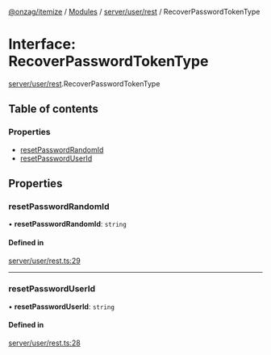 [@onzag/itemize](../README.md) / [Modules](../modules.md) / [server/user/rest](../modules/server_user_rest.md) / RecoverPasswordTokenType

# Interface: RecoverPasswordTokenType

[server/user/rest](../modules/server_user_rest.md).RecoverPasswordTokenType

## Table of contents

### Properties

- [resetPasswordRandomId](server_user_rest.RecoverPasswordTokenType.md#resetpasswordrandomid)
- [resetPasswordUserId](server_user_rest.RecoverPasswordTokenType.md#resetpassworduserid)

## Properties

### resetPasswordRandomId

• **resetPasswordRandomId**: `string`

#### Defined in

[server/user/rest.ts:29](https://github.com/onzag/itemize/blob/59702dd5/server/user/rest.ts#L29)

___

### resetPasswordUserId

• **resetPasswordUserId**: `string`

#### Defined in

[server/user/rest.ts:28](https://github.com/onzag/itemize/blob/59702dd5/server/user/rest.ts#L28)
